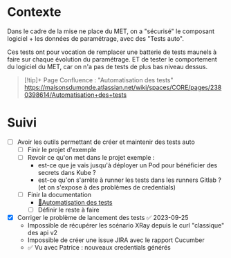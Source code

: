 
# Contexte

Dans le cadre de la mise ne place du MET, on a "sécurisé" le composant logiciel + les données de paramétrage, avec des "Tests auto".

Ces tests ont pour vocation de remplacer une batterie de tests maunels à faire sur chaque évolution du paramétrage. ET de tester le comportement du logiciel du MET, car on n'a pas de tests de plus bas niveau dessus.

> [!tip]+ Page Confluence : "Automatisation des tests"
> https://maisonsdumonde.atlassian.net/wiki/spaces/CORE/pages/2380398614/Automatisation+des+tests

# Suivi 

- [ ] Avoir les outils permettant de créer et maintenir des tests auto
	- [ ] Finir le projet d'exemple 
	- [ ] Revoir ce qu'on met dans le projet exemple : 
		- est-ce que je vais jusqu'à déployer un Pod pour bénéficier des secrets dans Kube ?
		- est-ce qu'on s'arrête à runner les tests dans les runners Gitlab ? (et on s'expose à des problèmes de credentials)
	- [ ] Finir la documentation
		-  [🧪Automatisation des tests](https://maisonsdumonde.atlassian.net/wiki/spaces/CORE/pages/2380398614/Automatisation+des+tests)
		- [ ] Définir le reste à faire 
- [x] Corriger le problème de lancement des tests ✅ 2023-09-25
	- Impossible de récupérer les scénario XRay depuis le curl "classique" des api v2
	- Impossible de créer une issue JIRA avec le rapport Cucumber
	- ✅ Vu avec Patrice : nouveaux credentials générés
